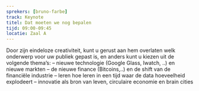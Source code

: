 ```yaml
---
sprekers: [bruno-farbe]
track: Keynote
titel: Dat moeten we nog bepalen
tijd: 09:00-09:45
locatie: Zaal A
---
```

Door zijn eindeloze creativiteit, kunt u gerust aan hem overlaten welk onderwerp voor uw publiek gepast is, en anders kunt u kiezen uit de volgende thema’s:
– nieuwe technologie (Google Glass, Iwatch, ..) en nieuwe markten
– de nieuwe finance (Bitcoins,..) en de shift van de financiële industrie
– leren hoe leren in een tijd waar de data hoeveelheid explodeert
– innovatie als bron van leven, circulaire economie en brain cities